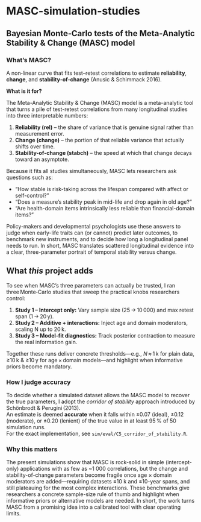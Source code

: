 # MASC-simulation-studies
## Bayesian Monte‑Carlo tests of the Meta‑Analytic Stability & Change (MASC) model


### **What’s MASC?**  
A non‑linear curve that fits test–retest correlations to estimate **reliability**, **change**, and **stability‑of‑change** (Anusic & Schimmack 2016).

**What is it for?**

The Meta-Analytic Stability & Change (MASC) model is a meta-analytic tool that turns a pile of test-retest correlations from many longitudinal studies into three interpretable numbers:

1. **Reliability (rel)** – the share of variance that is genuine signal rather than measurement error.  
2. **Change (change)** – the portion of that reliable variance that actually shifts over time.  
3. **Stability-of-change (stabch)** – the speed at which that change decays toward an asymptote.

Because it fits all studies simultaneously, MASC lets researchers ask questions such as:

- “How stable is risk-taking across the lifespan compared with affect or self-control?”  
- “Does a measure’s stability peak in mid-life and drop again in old age?”  
- “Are health-domain items intrinsically less reliable than financial-domain items?”

Policy-makers and developmental psychologists use these answers to judge when early-life traits can (or cannot) predict later outcomes, to benchmark new instruments, and to decide how long a longitudinal panel needs to run.  In short, MASC translates scattered longitudinal evidence into a clear, three-parameter portrait of temporal stability versus change.


## **What *this* project adds**

To see when MASC’s three parameters can actually be trusted, I ran three Monte‑Carlo studies that sweep the practical knobs researchers control:  
1. **Study 1 – Intercept only:** Vary sample size (25 → 10 000) and max retest span (1 → 20 y).  
2. **Study 2 – Additive + interactions:** Inject age and domain moderators, scaling N up to 20 k.  
3. **Study 3 – Model‑fit diagnostics:** Track posterior contraction to measure the real information gain.  

Together these runs deliver concrete thresholds—e.g., *N* ≈ 1 k for plain data, ≥10 k & ≥10 y for age × domain models—and highlight when informative priors become mandatory.


### How I judge accuracy

To decide whether a simulated dataset allows the MASC model to recover the true parameters, I adopt the *corridor of stability* approach introduced by Schönbrodt & Perugini (2013).  
An estimate is deemed **accurate** when it falls within ±0.07 (ideal), ±0.12 (moderate), or ±0.20 (lenient) of the true value in at least 95 % of 50 simulation runs.  
For the exact implementation, see `sim/eval/C5_corridor_of_stability.R`.

### **Why this matters**

The present simulations show that MASC is rock-solid in simple (intercept-only) applications with as few as ~1 000 correlations, but the change and stability-of-change parameters become fragile once age × domain moderators are added—requiring datasets ≥10 k and ≥10-year spans, and still plateauing for the most complex interactions. These benchmarks give researchers a concrete sample-size rule of thumb and highlight when informative priors or alternative models are needed. In short, the work turns MASC from a promising idea into a calibrated tool with clear operating limits.
